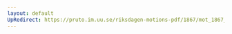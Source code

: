 ```yaml
---
layout: default
UpRedirect: https://pruto.im.uu.se/riksdagen-motions-pdf/1867/mot_1867__ak__255.pdf
---
```

